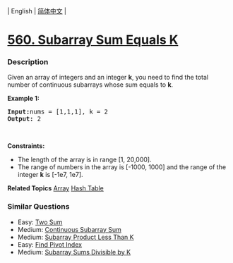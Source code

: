 | English | [简体中文](README.md) |

# [560. Subarray Sum Equals K](https://leetcode-cn.com/problems/subarray-sum-equals-k)
 ### Description
<p>Given an array of integers and an integer <b>k</b>, you need to find the total number of continuous subarrays whose sum equals to <b>k</b>.</p>

<p><b>Example 1:</b></p>

<pre>
<b>Input:</b>nums = [1,1,1], k = 2
<b>Output:</b> 2
</pre>

<p>&nbsp;</p>
<p><strong>Constraints:</strong></p>

<ul>
	<li>The length of the array is in range [1, 20,000].</li>
	<li>The range of numbers in the array is [-1000, 1000] and the range of the integer <b>k</b> is [-1e7, 1e7].</li>
</ul>

**Related Topics**  [Array](https://leetcode-cn.com/tag/array) [Hash Table](https://leetcode-cn.com/tag/hash-table) 

### Similar Questions
 - Easy:	[Two Sum](https://leetcode-cn.com/problems/two-sum) 
 - Medium:	[Continuous Subarray Sum](https://leetcode-cn.com/problems/continuous-subarray-sum) 
 - Medium:	[Subarray Product Less Than K](https://leetcode-cn.com/problems/subarray-product-less-than-k) 
 - Easy:	[Find Pivot Index](https://leetcode-cn.com/problems/find-pivot-index) 
 - Medium:	[Subarray Sums Divisible by K](https://leetcode-cn.com/problems/subarray-sums-divisible-by-k) 
